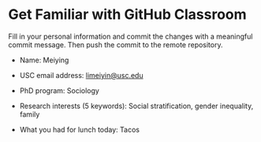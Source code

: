 # Get Familiar with GitHub Classroom

Fill in your personal information and commit the changes with a meaningful commit message.  Then push the commit to the remote repository.

* Name: Meiying

* USC email address: limeiyin@usc.edu

* PhD program: Sociology

* Research interests (5 keywords): Social stratification, gender inequality, family

* What you had for lunch today: Tacos

